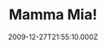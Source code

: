 ---
title: "Mamma Mia!"
year: 2008
date: 2009-12-27T21:55:10.000Z
permalink: /almanac/movies/2009-12-27-mamma-mia/index.html
link: https://letterboxd.com/rknightuk/film/mamma-mia/
rating: 1
---